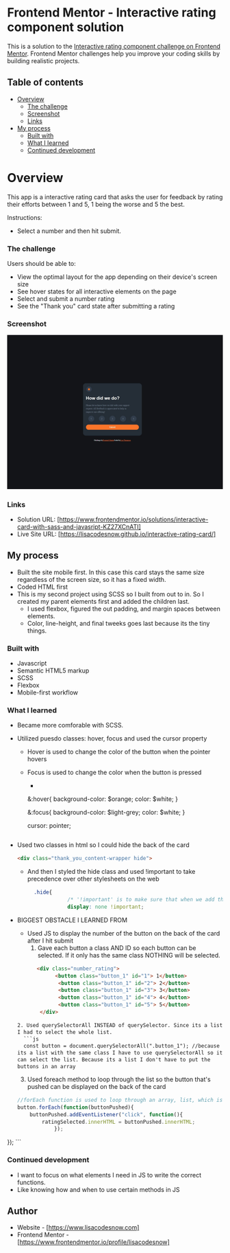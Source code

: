 # Frontend Mentor - Interactive rating component solution

This is a solution to the [Interactive rating component challenge on Frontend Mentor](https://www.frontendmentor.io/challenges/interactive-rating-component-koxpeBUmI). Frontend Mentor challenges help you improve your coding skills by building realistic projects. 

## Table of contents

- [Overview](#overview)
  - [The challenge](#the-challenge)
  - [Screenshot](#screenshot)
  - [Links](#links)
- [My process](#my-process)
  - [Built with](#built-with)
  - [What I learned](#what-i-learned)
  - [Continued development](#continued-development)
 


# Overview
This app is a interactive rating card that asks the user for feedback by rating their efforts between 1 and 5, 1 being the worse and 5 the best.

Instructions:

- Select a number and then hit submit.

### The challenge

Users should be able to:

- View the optimal layout for the app depending on their device's screen size
- See hover states for all interactive elements on the page
- Select and submit a number rating
- See the "Thank you" card state after submitting a rating

### Screenshot

![](./images/screenshot.jpg)


### Links

- Solution URL: [https://www.frontendmentor.io/solutions/interactive-card-with-sass-and-javasript-KZ27XCnATI]
- Live Site URL: [https://lisacodesnow.github.io/interactive-rating-card/]
## My process

- Built the site mobile first. In this case this card stays the same size regardless of the screen size, so it has a fixed width.
- Coded HTML first
- This is my second project using SCSS so I built from out to in. So I created my parent elements first and added the children last.
  - I used flexbox, figured the out padding, and margin spaces between elements.
  - Color, line-height, and final tweeks goes last because its the tiny things.

### Built with

- Javascript
- Semantic HTML5 markup
- SCSS
- Flexbox
- Mobile-first workflow


### What I learned

- Became more comforable with SCSS.
- Utilized puesdo classes: hover, focus and used the cursor property
  - Hover is used to change the color of the button when the pointer hovers
  - Focus is used to change the color when the button is pressed
    -  ```scss
      &:hover{
							background-color: $orange;
							color: $white;
						}

      &:focus{
							background-color: $light-grey;
							color: $white;
						}
      
      cursor: pointer;
      ```

- Used two classes in html so I could hide the back of the card
  ```html
  <div class="thank_you_content-wrapper hide">
  ```

  - And then I styled the hide class and used !important to take precedence over other stylesheets on the web
    ```scss
      .hide{
				 /* '!important' is to make sure that when we add the class using JS, it takes precendence */
   				 display: none !important;
    ```

- BIGGEST OBSTACLE I LEARNED FROM

  - Used JS to display the number of the button on the back of the card after I hit submit
    1. Gave each button a class AND ID so each button can be selected. If it only has the same class NOTHING will be selected.
    ```html
       <div class="number_rating">  
			 <button class="button_1" id="1"> 1</button>
			  <button class="button_1" id="2"> 2</button>
			  <button class="button_1" id="3"> 3</button>
			  <button class="button_1" id="4"> 4</button>
			  <button class="button_1" id="5"> 5</button>
		</div>
  ```
  2. Used querySelectorAll INSTEAD of querySelector. Since its a list I had to select the whole list. 
    ```js
    const button = document.querySelectorAll(".button_1"); //because its a list with the same class I have to use querySelectorAll so it can select the list. Because its a list I don't have to put the buttons in an array
    ```
  3. Used foreach method to loop through the list so the button that's pushed can be displayed on the back of the card
    ```js
    //forEach function is used to loop through an array, list, which is what the button is by using the querySelectorAll
	button.forEach(function(buttonPushed){
		buttonPushed.addEventListener("click", function(){
			ratingSelected.innerHTML = buttonPushed.innerHTML;
				});
	
});
    ```


### Continued development

- I want to focus on what elements I need in JS to write the correct functions. 
- Like knowing how and when to use certain methods in JS


## Author

- Website - [https://www.lisacodesnow.com]
- Frontend Mentor - [https://www.frontendmentor.io/profile/lisacodesnow]
